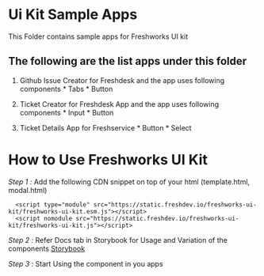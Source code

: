 # Ui Kit Sample Apps

This Folder contains sample apps for Freshworks UI kit

## The following are the list apps under this folder

  1. Github Issue Creator for Freshdesk and the app uses following components
    * Tabs
    * Button

  2. Ticket Creator for Freshdesk App and the app uses following components
    * Input
    * Button

  3. Ticket Details App for Freshservice
    * Button
    * Select

# How to Use Freshworks UI Kit

*Step 1 :* Add the following CDN snippet on top of your html (template.html, modal.html)

```
  <script type="module" src="https://static.freshdev.io/freshworks-ui-kit/freshworks-ui-kit.esm.js"></script>
  <script nomodule src="https://static.freshdev.io/freshworks-ui-kit/freshworks-ui-kit.js"></script>

```

*Step 2 :* Refer Docs tab in Storybook for Usage and Variation of the components [Storybook](https://static.freshdev.io/freshworks-ui-kit/storybook/index.html)

*Step 3 :* Start Using the component in you apps 



 


